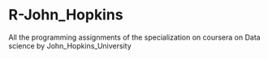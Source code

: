 # R-John_Hopkins
All the programming assignments of the specialization on coursera on Data science by John_Hopkins_University
